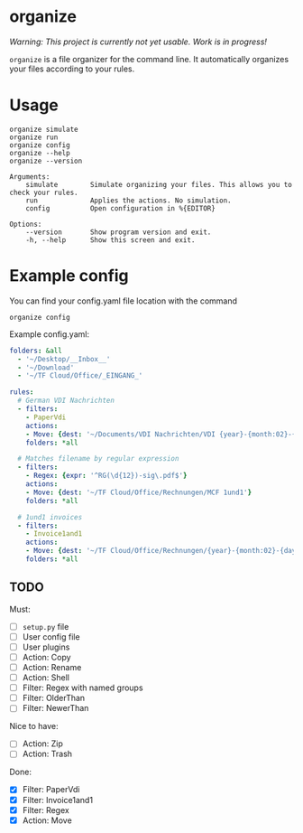 # organize
_Warning: This project is currently not yet usable. Work is in progress!_

`organize` is a file organizer for the command line. It automatically organizes your files according to your rules.

# Usage
```
organize simulate
organize run
organize config
organize --help
organize --version

Arguments:
    simulate        Simulate organizing your files. This allows you to check your rules.
    run             Applies the actions. No simulation.
    config          Open configuration in %{EDITOR}

Options:
    --version       Show program version and exit.
    -h, --help      Show this screen and exit.
```

# Example config
You can find your config.yaml file location with the command
```
organize config
```

Example config.yaml:
```yaml
folders: &all
  - '~/Desktop/__Inbox__'
  - '~/Download'
  - '~/TF Cloud/Office/_EINGANG_'

rules:
  # German VDI Nachrichten
  - filters:
    - PaperVdi
    actions:
    - Move: {dest: '~/Documents/VDI Nachrichten/VDI {year}-{month:02}-{day:02}.pdf'}
    folders: *all

  # Matches filename by regular expression
  - filters:
    - Regex: {expr: '^RG(\d{12})-sig\.pdf$'}
    actions:
    - Move: {dest: '~/TF Cloud/Office/Rechnungen/MCF 1und1'}
    folders: *all

  # 1und1 invoices
  - filters:
    - Invoice1and1
    actions:
    - Move: {dest: '~/TF Cloud/Office/Rechnungen/{year}-{month:02}-{day:02} 1und1.pdf'}
    folders: *all
```

## TODO
Must:
- [ ] `setup.py` file
- [ ] User config file
- [ ] User plugins
- [ ] Action: Copy
- [ ] Action: Rename
- [ ] Action: Shell
- [ ] Filter: Regex with named groups
- [ ] Filter: OlderThan
- [ ] Filter: NewerThan

Nice to have:
- [ ] Action: Zip
- [ ] Action: Trash

Done:
- [x] Filter: PaperVdi
- [x] Filter: Invoice1and1
- [x] Filter: Regex
- [x] Action: Move
